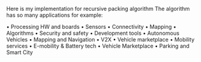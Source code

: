 Here is my implementation for recursive packing algorithm 
The algorithm has so many applications for example:

•	Processing HW and boards
•	Sensors
•	Connectivity
•	Mapping
•	Algorithms
•	Security and safety
•	Development tools
•	Autonomous Vehicles
•	Mapping and Navigation
•	V2X
•	Vehicle marketplace
•	Mobility services
•	E-mobility & Battery tech
•	Vehicle Marketplace
•	Parking and Smart City
